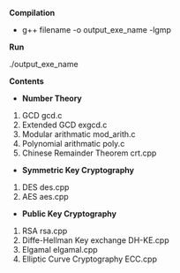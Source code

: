 **Compilation**

* g++ filename -o output_exe_name -lgmp

**Run**

./output_exe_name

**Contents**

* **Number Theory**

1. GCD                                  gcd.c
2. Extended GCD                         exgcd.c
3. Modular arithmatic                   mod_arith.c
4. Polynomial arithmatic                poly.c
5. Chinese Remainder Theorem            crt.cpp

* **Symmetric Key Cryptography**

1. DES                                   des.cpp
2. AES                                   aes.cpp

* **Public Key Cryptography**

1. RSA                                   rsa.cpp
2. Diffe-Hellman Key exchange            DH-KE.cpp
3. Elgamal                               elgamal.cpp    
4. Elliptic Curve Cryptography           ECC.cpp
    
